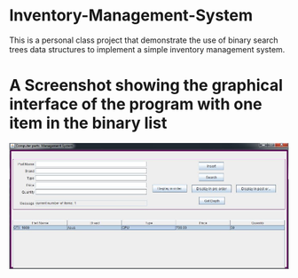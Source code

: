 # Inventory-Management-System
This is a personal class project that demonstrate the use of binary search trees data structures to implement a simple inventory management system.
# A Screenshot showing the graphical interface of the program with one item in the binary list
![rsz_smartselect_20180505-092337](https://raw.githubusercontent.com/lazarAdam/Inventory-Management-System/master/Capture.JPG)
